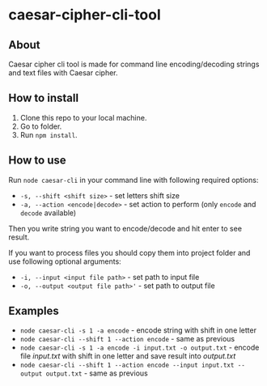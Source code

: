 # caesar-cipher-cli-tool

## About

Caesar cipher cli tool is made for command line encoding/decoding strings and text files with Caesar cipher.

## How to install

1. Clone this repo to your local machine.
2. Go to folder.
3. Run `npm install`.

## How to use

Run `node caesar-cli` in your command line with following required options:
- `-s, --shift <shift size>` - set letters shift size
- `-a, --action <encode|decode>` - set action to perform (only `encode` and `decode` available)

Then you write string you want to encode/decode and hit enter to see result.

If you want to process files you should copy them into project folder and use following optional arguments:
- `-i, --input <input file path>` - set path to input file
- `-o, --output <output file path>'` - set path to output file

## Examples

 * `node caesar-cli -s 1 -a encode` - encode string with shift in one letter
 * `node caesar-cli --shift 1 --action encode` - same as previous
* `node caesar-cli -s 1 -a encode -i input.txt -o output.txt` - encode file *input.txt* with shift in one letter and save result into *output.txt*
* `node caesar-cli --shift 1 --action encode --input input.txt --output output.txt` - same as previous